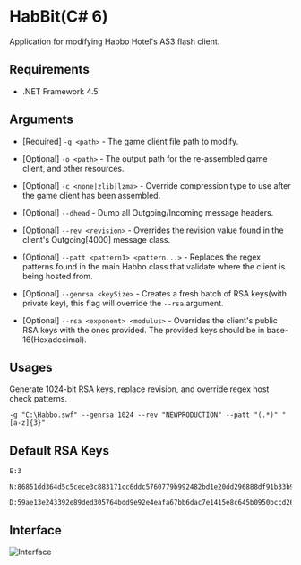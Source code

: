 # HabBit(C# 6)
Application for modifying Habbo Hotel's AS3 flash client.

## Requirements
* .NET Framework 4.5

## Arguments
* [Required] `-g <path>` - The game client file path to modify.
* [Optional] `-o <path>` - The output path for the re-assembled game client, and other resources.
* [Optional] `-c <none|zlib|lzma>` - Override compression type to use after the game client has been assembled.

* [Optional] `--dhead` - Dump all Outgoing/Incoming message headers.
* [Optional] `--rev <revision>` - Overrides the revision value found in the client's Outgoing[4000] message class.
* [Optional] `--patt <pattern1> <pattern...>` - Replaces the regex patterns found in the main Habbo class that validate where the client is being hosted from.
* [Optional] `--genrsa <keySize>` - Creates a fresh batch of RSA keys(with private key), this flag will override the `--rsa` argument.
* [Optional] `--rsa <exponent> <modulus>` - Overrides the client's public RSA keys with the ones provided. The provided keys should be in base-16(Hexadecimal).

## Usages
Generate 1024-bit RSA keys, replace revision, and override regex host check patterns.

`-g "C:\Habbo.swf" --genrsa 1024 --rev "NEWPRODUCTION" --patt "(.*)" "[a-z]{3}"`

## Default RSA Keys
```
E:3

N:86851dd364d5c5cece3c883171cc6ddc5760779b992482bd1e20dd296888df91b33b936a7b93f06d29e8870f703a216257dec7c81de0058fea4cc5116f75e6efc4e9113513e45357dc3fd43d4efab5963ef178b78bd61e81a14c603b24c8bcce0a12230b320045498edc29282ff0603bc7b7dae8fc1b05b52b2f301a9dc783b7

D:59ae13e243392e89ded305764bdd9e92e4eafa67bb6dac7e1415e8c645b0950bccd26246fd0d4af37145af5fa026c0ec3a94853013eaae5ff1888360f4f9449ee023762ec195dff3f30ca0b08b8c947e3859877b5d7dced5c8715c58b53740b84e11fbc71349a27c31745fcefeeea57cff291099205e230e0c7c27e8e1c0512b
```

## Interface
![Interface](http://i.imgur.com/hTAHwY5.png)
